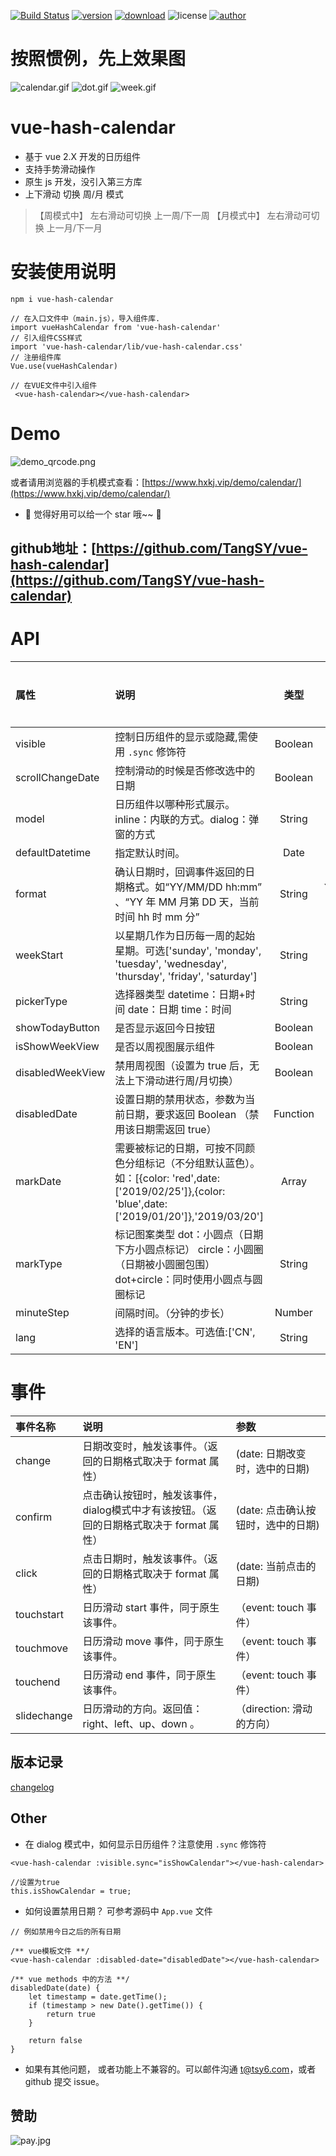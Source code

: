 [![Build Status](https://travis-ci.org/TangSY/vue-hash-calendar.svg?branch=master)](https://travis-ci.org/TangSY/vue-hash-calendar)
[![version](https://img.shields.io/npm/v/vue-hash-calendar.svg)](https://www.npmjs.com/package/vue-hash-calendar)
[![download](https://img.shields.io/npm/dt/vue-hash-calendar.svg)](https://www.npmjs.com/package/vue-hash-calendar)
![license](https://img.shields.io/badge/license-MIT-blue.svg)
[![author](https://img.shields.io/badge/author-HashTang-orange.svg)](https://www.hxkj.vip)

# 按照惯例，先上效果图

![calendar.gif](https://www.hxkj.vip/demo/calendar/calendar.gif)
![dot.gif](https://www.hxkj.vip/demo/calendar/dot.gif)
![week.gif](https://www.hxkj.vip/demo/calendar/week.gif)

# vue-hash-calendar

* 基于 vue 2.X 开发的日历组件
* 支持手势滑动操作
* 原生 js 开发，没引入第三方库
* 上下滑动 切换 周/月 模式
>【周模式中】 左右滑动可切换 上一周/下一周
 【月模式中】 左右滑动可切换 上一月/下一月
 
# 安装使用说明
  ```
npm i vue-hash-calendar
```

  ```
// 在入口文件中（main.js），导入组件库.
import vueHashCalendar from 'vue-hash-calendar'
// 引入组件CSS样式
import 'vue-hash-calendar/lib/vue-hash-calendar.css'
// 注册组件库
Vue.use(vueHashCalendar)
```

  ```
  // 在VUE文件中引入组件
   <vue-hash-calendar></vue-hash-calendar>
```

# Demo

![demo_qrcode.png](https://www.hxkj.vip/demo/calendar/demo.webp)

或者请用浏览器的手机模式查看：[https://www.hxkj.vip/demo/calendar/](https://www.hxkj.vip/demo/calendar/)

* 🎉 觉得好用可以给一个 star 哦~~ 🎉

## github地址：[https://github.com/TangSY/vue-hash-calendar](https://github.com/TangSY/vue-hash-calendar) 

# API

| 属性          | 说明                                                                                                   |  类型  |  默认  | 是否必传 |
| :------------ | :------------------------------------------------------------------- | :----: | :----: | :------: |
| visible      | 控制日历组件的显示或隐藏,需使用 `.sync` 修饰符                    |   Boolean   |   false   |    否    |
| scrollChangeDate      | 控制滑动的时候是否修改选中的日期                    |   Boolean   |   true   |    否    |
| model      | 日历组件以哪种形式展示。inline：内联的方式。dialog：弹窗的方式                                                            |   String   |   inline   |    否    |
| defaultDatetime| 指定默认时间。                                                  |   Date   |   当前时间   |    否    |
| format       | 确认日期时，回调事件返回的日期格式。如“YY/MM/DD hh:mm” 、“YY 年 MM 月第 DD 天，当前时间 hh 时 mm 分”       |   String     |  YY/MM/DD hh:mm   |    否    |
| weekStart      | 以星期几作为日历每一周的起始星期。可选['sunday', 'monday', 'tuesday', 'wednesday', 'thursday', 'friday', 'saturday']          |   String     | sunday |    否    |
| pickerType  | 选择器类型 datetime：日期+时间   date：日期   time：时间                                                            |   String      | datetime |    否    |
| showTodayButton    | 是否显示返回今日按钮                                                         |   Boolean    |   true    |    否    |
| isShowWeekView    | 是否以周视图展示组件                                                         |   Boolean    |   false    |    否    |
| disabledWeekView    | 禁用周视图（设置为 true 后，无法上下滑动进行周/月切换）                         |   Boolean    |   false    |    否    |
| disabledDate    | 设置日期的禁用状态，参数为当前日期，要求返回 Boolean   （禁用该日期需返回 true）                    |   Function     |   ---    |    否    |
| markDate | 需要被标记的日期，可按不同颜色分组标记（不分组默认蓝色）。如：[{color: 'red',date: ['2019/02/25']},{color: 'blue',date: ['2019/01/20']},'2019/03/20']          |   Array     |  []  |    否    |
| markType  | 标记图案类型 dot：小圆点（日期下方小圆点标记）   circle：小圆圈（日期被小圆圈包围）   dot+circle：同时使用小圆点与圆圈标记    |   String      | dot |    否    |
| minuteStep  | 间隔时间。（分钟的步长）    |   Number      | 1 |    否    |
| lang  | 选择的语言版本。可选值:['CN', 'EN']    |   String      | CN |    否    |

# 事件

| 事件名称          | 说明                                                                                  | 参数         |         
| :------------ | :-----------------------------------------------------------------------------------------| :----------------------------------------- |           
| change | 日期改变时，触发该事件。（返回的日期格式取决于 format 属性）                                     |   (date: 日期改变时，选中的日期)           |       
| confirm | 点击确认按钮时，触发该事件，dialog模式中才有该按钮。（返回的日期格式取决于 format 属性）        |   (date: 点击确认按钮时，选中的日期)           |                                   
| click | 点击日期时，触发该事件。（返回的日期格式取决于 format 属性）                                      |   (date: 当前点击的日期)           |    
| touchstart | 日历滑动 start 事件，同于原生该事件。                                                        |  （event: touch 事件）           |
| touchmove | 日历滑动 move 事件，同于原生该事件。                                                          |  （event: touch 事件）          |
| touchend | 日历滑动 end 事件，同于原生该事件。                                                            |  （event: touch 事件）            |
| slidechange |  日历滑动的方向。返回值：right、left、up、down 。                                           |  （direction: 滑动的方向）            |                                               

## 版本记录

[changelog](https://github.com/TangSY/vue-hash-calendar/blob/travis_build/CHANGELOG.md)

## Other

* 在 dialog 模式中，如何显示日历组件？注意使用 `.sync` 修饰符
```
<vue-hash-calendar :visible.sync="isShowCalendar"></vue-hash-calendar>

//设置为true
this.isShowCalendar = true;
```
* 如何设置禁用日期？ 可参考源码中 `App.vue` 文件
```
// 例如禁用今日之后的所有日期

/** vue模板文件 **/
<vue-hash-calendar :disabled-date="disabledDate"></vue-hash-calendar>

/** vue methods 中的方法 **/
disabledDate(date) {
    let timestamp = date.getTime();
    if (timestamp > new Date().getTime()) {
        return true
    }

    return false
}
```

* 如果有其他问题， 或者功能上不兼容的。可以邮件沟通 t@tsy6.com，或者 github 提交 issue。

## 赞助

![pay.jpg](https://www.hxkj.vip/demo/calendar/pay.jpg)

